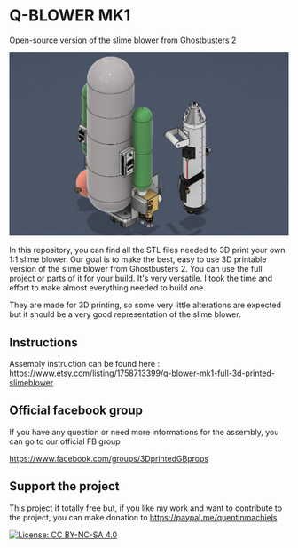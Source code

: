 # Q-BLOWER MK1

Open-source version of the slime blower from Ghostbusters 2

![Image of the slime blower](https://github.com/mr-kiou/q-blower/blob/main/Q-blower.jpg)

In this repository, you can find all the STL files needed to 3D print your own 1:1 slime blower.
Our goal is to make the best, easy to use 3D printable version of the slime blower from Ghostbusters 2.
You can use the full project or parts of it for your build. It's very versatile. 
I took the time and effort to make almost everything needed to build one.

They are made for 3D printing, so some very little alterations are expected but it should be a very good representation of the slime blower.

## Instructions
Assembly instruction can be found here : https://www.etsy.com/listing/1758713399/q-blower-mk1-full-3d-printed-slimeblower

## Official facebook group
If you have any question or need more informations for the assembly, you can go to our official FB group

https://www.facebook.com/groups/3DprintedGBprops

## Support the project

This project if totally free but, if you like my work and want to contribute to the project, you can make donation to
https://paypal.me/quentinmachiels
        
[![License: CC BY-NC-SA 4.0](https://licensebuttons.net/l/by-nc-sa/4.0/80x15.png)](https://creativecommons.org/licenses/by-nc-sa/4.0/)

